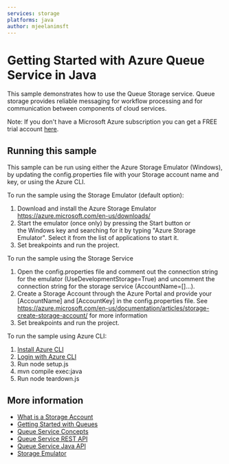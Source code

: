 ```yaml
---
services: storage
platforms: java
author: mjeelanimsft
---
```


# Getting Started with Azure Queue Service in Java

This sample demonstrates how to use the Queue Storage service. Queue storage provides reliable messaging for workflow processing and for communication between components of cloud services.

Note: If you don't have a Microsoft Azure subscription you can get a FREE trial account [here](http://go.microsoft.com/fwlink/?LinkId=330212).

## Running this sample

This sample can be run using either the Azure Storage Emulator (Windows), by updating the config.properties file with your Storage account name and key, or using the Azure CLI.

To run the sample using the Storage Emulator (default option):

1. Download and install the Azure Storage Emulator https://azure.microsoft.com/en-us/downloads/ 
2. Start the emulator (once only) by pressing the Start button or the Windows key and searching for it by typing "Azure Storage Emulator". Select it from the list of applications to start it.
3. Set breakpoints and run the project. 

To run the sample using the Storage Service

1. Open the config.properties file and comment out the connection string for the emulator (UseDevelopmentStorage=True) and uncomment the connection string for the storage service (AccountName=[]...).
2. Create a Storage Account through the Azure Portal and provide your [AccountName] and [AccountKey] in the config.properties file. See https://azure.microsoft.com/en-us/documentation/articles/storage-create-storage-account/ for more information
3. Set breakpoints and run the project. 

To run the sample using Azure CLI:

1. [Install Azure CLI](https://azure.microsoft.com/en-us/documentation/articles/xplat-cli-install/)
2. [Login with Azure CLI](https://azure.microsoft.com/en-us/documentation/articles/xplat-cli-connect/)
3. Run node setup.js
4. mvn compile exec:java
5. Run node teardown.js

## More information
- [What is a Storage Account](http://azure.microsoft.com/en-us/documentation/articles/storage-whatis-account/)
- [Getting Started with Queues](https://azure.microsoft.com/en-us/documentation/articles/storage-java-how-to-use-queue-storage/)
- [Queue Service Concepts](https://msdn.microsoft.com/library/azure/dd179353.aspx)
- [Queue Service REST API](https://msdn.microsoft.com/library/azure/dd179363.aspx)
- [Queue Service Java API](http://azure.github.io/azure-storage-java/)
- [Storage Emulator](http://msdn.microsoft.com/en-us/library/azure/hh403989.aspx)

